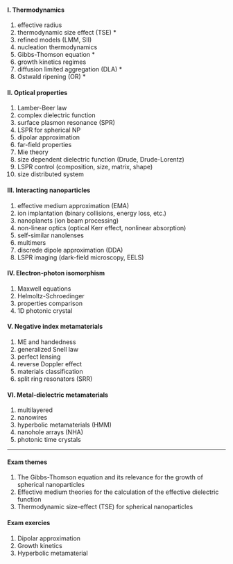 #### I. Thermodynamics
1. effective radius
2. thermodynamic size effect (TSE) *
3. refined models (LMM, SII)
4. nucleation thermodynamics
5. Gibbs-Thomson equation *
6. growth kinetics regimes
7. diffusion limited aggregation (DLA) *
8. Ostwald ripening (OR) *

#### II. Optical properties
1. Lamber-Beer law
2. complex dielectric function
3. surface plasmon resonance (SPR)
4. LSPR for spherical NP
5. dipolar approximation
6. far-field properties
7. Mie theory
8. size dependent dielectric function (Drude, Drude-Lorentz)
9. LSPR control (composition, size, matrix, shape)
10. size distributed system

#### III. Interacting nanoparticles
1. effective medium approximation (EMA)
2. ion implantation (binary collisions, energy loss, etc.)
3. nanoplanets (ion beam processing)
4. non-linear optics (optical Kerr effect, nonlinear absorption)
5. self-similar nanolenses
6. multimers
7. discrede dipole approximation (DDA)
8. LSPR imaging (dark-field microscopy, EELS)

#### IV. Electron-photon isomorphism
1. Maxwell equations
2. Helmoltz-Schroedinger
3. properties comparison
4. 1D photonic crystal

#### V. Negative index metamaterials
1. ME and handedness
2. generalized Snell law
3. perfect lensing
4. reverse Doppler effect
5. materials classification
6. split ring resonators (SRR)

#### VI. Metal-dielectric metamaterials
1. multilayered
2. nanowires
3. hyperbolic metamaterials (HMM)
4. nanohole arrays (NHA)
5. photonic time crystals

---

#### Exam themes
1. The Gibbs-Thomson equation and its relevance for the growth of spherical nanoparticles
2. Effective medium theories for the calculation of the effective dielectric function
3. Thermodynamic size-effect (TSE) for spherical nanoparticles

#### Exam exercies
1. Dipolar approximation
2. Growth kinetics
3. Hyperbolic metamaterial
